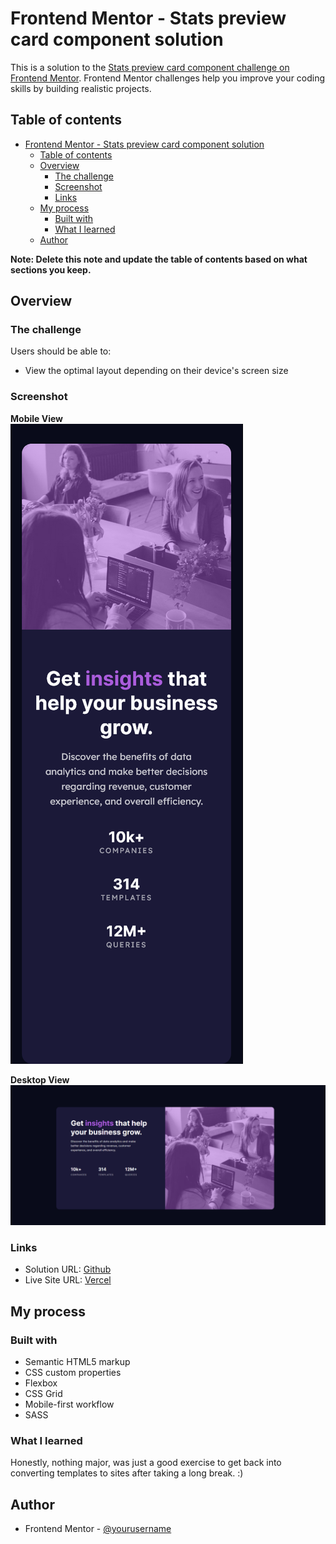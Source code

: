 # Frontend Mentor - Stats preview card component solution

This is a solution to the [Stats preview card component challenge on Frontend Mentor](https://www.frontendmentor.io/challenges/stats-preview-card-component-8JqbgoU62). Frontend Mentor challenges help you improve your coding skills by building realistic projects. 

## Table of contents

- [Frontend Mentor - Stats preview card component solution](#frontend-mentor---stats-preview-card-component-solution)
  - [Table of contents](#table-of-contents)
  - [Overview](#overview)
    - [The challenge](#the-challenge)
    - [Screenshot](#screenshot)
    - [Links](#links)
  - [My process](#my-process)
    - [Built with](#built-with)
    - [What I learned](#what-i-learned)
  - [Author](#author)

**Note: Delete this note and update the table of contents based on what sections you keep.**

## Overview

### The challenge

Users should be able to:

- View the optimal layout depending on their device's screen size

### Screenshot

**Mobile View**  
![](./images/screenshots/mobile-view.png)

**Desktop View**
![](./images/screenshots/desktop-view.png)

### Links

- Solution URL: [Github](https://github.com/gylim0604/FronendMentor-Stats-preview-card)
- Live Site URL: [Vercel](https://fronend-mentor-stats-preview-card.vercel.app/)

## My process

### Built with

- Semantic HTML5 markup
- CSS custom properties
- Flexbox
- CSS Grid
- Mobile-first workflow
- SASS

### What I learned

Honestly, nothing major, was just a good exercise to get back into converting templates to sites after taking a long break. :)

## Author

- Frontend Mentor - [@yourusername](https://www.frontendmentor.io/profile/gylim0604)
